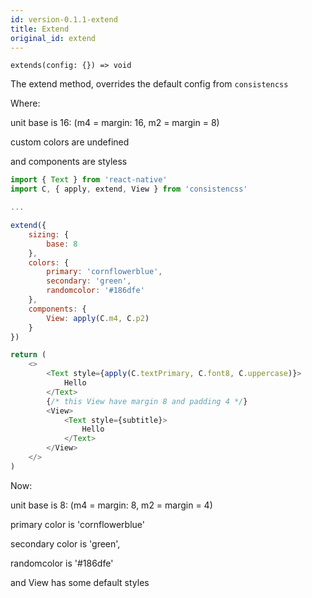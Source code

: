 ```yaml
---
id: version-0.1.1-extend
title: Extend
original_id: extend
---
```


`extends(config: {}) => void`

The extend method, overrides the default config from `consistencss`

Where:

unit base is 16: (m4 = margin: 16, m2 = margin = 8)

custom colors are undefined

and components are styless

```js
import { Text } from 'react-native'
import C, { apply, extend, View } from 'consistencss'

...

extend({
    sizing: {
        base: 8
    },
    colors: {
        primary: 'cornflowerblue',
        secondary: 'green',
        randomcolor: '#186dfe'
    },
    components: {
        View: apply(C.m4, C.p2)
    }
})

return (
    <>
        <Text style={apply(C.textPrimary, C.font8, C.uppercase)}>
            Hello
        </Text>
        {/* this View have margin 8 and padding 4 */}
        <View>
            <Text style={subtitle}>
                Hello
            </Text>
        </View>
    </>
)
```

Now:

unit base is 8: (m4 = margin: 8, m2 = margin = 4)

primary color is 'cornflowerblue'

secondary color is 'green',

randomcolor is '#186dfe'

and View has some default styles

